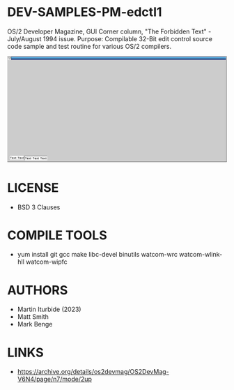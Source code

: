 # DEV-SAMPLES-PM-edctl1
OS/2 Developer Magazine, GUI Corner column,  "The Forbidden Text" - July/August 1994 issue. Purpose: Compilable 32-Bit edit control source code sample and test routine for various OS/2 compilers. 

![Edctl1 ScreenShot](/wiki/edctl1_001.png)

LICENSE
===============
* BSD 3 Clauses

COMPILE TOOLS
===============
* yum install git gcc make libc-devel binutils watcom-wrc watcom-wlink-hll watcom-wipfc
 
AUTHORS
===============
* Martin Iturbide (2023)
* Matt Smith
* Mark Benge

LINKS
===============
* https://archive.org/details/os2devmag/OS2DevMag-V6N4/page/n7/mode/2up

